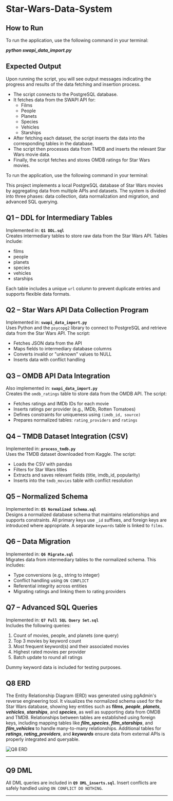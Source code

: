 # Star-Wars-Data-System

## How to Run

To run the application, use the following command in your terminal:

**_python swapi_data_import.py_**

## Expected Output

Upon running the script, you will see output messages indicating the progress and results of the data fetching and insertion process.

- The script connects to the PostgreSQL database.
- It fetches data from the SWAPI API for:
  - Films
  - People
  - Planets
  - Species
  - Vehicles
  - Starships
- After fetching each dataset, the script inserts the data into the corresponding tables in the database.
- The script then processes data from TMDB and inserts the relevant Star Wars movie data.
- Finally, the script fetches and stores OMDB ratings for Star Wars movies.


To run the application, use the following command in your terminal:

This project implements a local PostgreSQL database of Star Wars movies by aggregating data from multiple APIs and datasets. The system is divided into three phases: data collection, data normalization and migration, and advanced SQL querying.

## Q1 – DDL for Intermediary Tables

Implemented in: **`Q1 DDL.sql`**  
Creates intermediary tables to store raw data from the Star Wars API. Tables include:
- films
- people
- planets
- species
- vehicles
- starships

Each table includes a unique `url` column to prevent duplicate entries and supports flexible data formats.

## Q2 – Star Wars API Data Collection Program

Implemented in: **`swapi_data_import.py`**  
Uses Python and the `psycopg2` library to connect to PostgreSQL and retrieve data from the Star Wars API. The script:
- Fetches JSON data from the API
- Maps fields to intermediary database columns
- Converts invalid or "unknown" values to NULL
- Inserts data with conflict handling

## Q3 – OMDB API Data Integration

Also implemented in: **`swapi_data_import.py`**  
Creates the `omdb_ratings` table to store data from the OMDB API. The script:
- Fetches ratings and IMDb IDs for each movie
- Inserts ratings per provider (e.g., IMDb, Rotten Tomatoes)
- Defines constraints for uniqueness using `(imdb_id, source)`
- Prepares normalized tables: `rating_providers` and `ratings`

## Q4 – TMDB Dataset Integration (CSV)

Implemented in: **`process_tmdb.py`**  
Uses the TMDB dataset downloaded from Kaggle. The script:
- Loads the CSV with pandas
- Filters for Star Wars titles
- Extracts and saves relevant fields (title, imdb_id, popularity)
- Inserts into the `tmdb_movies` table with conflict resolution

## Q5 – Normalized Schema

Implemented in: **`Q5 Normalized Schema.sql`**  
Designs a normalized database schema that maintains relationships and supports constraints. All primary keys use `_id` suffixes, and foreign keys are introduced where appropriate. A separate `keywords` table is linked to `films`.

## Q6 – Data Migration

Implemented in: **`Q6 Migrate.sql`**  
Migrates data from intermediary tables to the normalized schema. This includes:
- Type conversions (e.g., string to integer)
- Conflict handling using `ON CONFLICT`
- Referential integrity across entities
- Migrating ratings and linking them to rating providers

## Q7 – Advanced SQL Queries

Implemented in: **`Q7 Full SQL Query Set.sql`**  
Includes the following queries:
1. Count of movies, people, and planets (one query)
2. Top 3 movies by keyword count
3. Most frequent keyword(s) and their associated movies
4. Highest rated movies per provider
5. Batch update to round all ratings

Dummy keyword data is included for testing purposes.

## Q8 ERD 

The Entity Relationship Diagram (ERD) was generated using pgAdmin's reverse engineering tool. It visualizes the normalized schema used for the Star Wars database, showing key entities such as **films**, **_people_**, **_planets_**, **_vehicles_**, **_starships_**, and **_species_**, as well as supporting data from OMDB and TMDB. Relationships between tables are established using foreign keys, including mapping tables like **_film_species_**, **_film_starships_**, and **_film_vehicles_** to handle many-to-many relationships. Additional tables for **_ratings_**, **_rating_providers_**, and **_keywords_** ensure data from external APIs is properly integrated and queryable.

![Q8 ERD](https://github.com/user-attachments/assets/a42ef531-7607-4f42-afd7-71fe6fe31a3e)

-------------------------------------------------------------------------------
## Q9 DML

All DML queries are included in **`Q9 DML_inserts.sql`**. Insert conflicts are safely handled using `ON CONFLICT DO NOTHING`.

****

